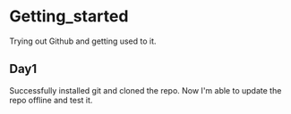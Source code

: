 # Getting_started
Trying out Github and getting used to it.

## Day1

Successfully installed git and cloned the repo. Now I'm able to update the repo offline and test it.